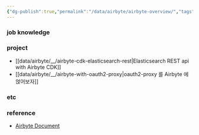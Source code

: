 ```yaml
---
{"dg-publish":true,"permalink":"/data/airbyte/airbyte-overview/","tags":["overview","airbyte"],"dgHomeLink":true,"dgShowBacklinks":true,"dgShowLocalGraph":true,"dgShowInlineTitle":true,"dgEnableSearch":true,"dgLinkPreview":"ture","dgShowTags":true}
---
```




### job knowledge


### project


- [[data/airbyte/__/airbyte-cdk-elasticsearch-rest\|Elasticsearch REST api with Airbyte CDK]]
- [[data/airbyte/__/airbyte-with-oauth2-proxy\|oauth2-proxy 를 Airbyte 에 얹어보자]]


### etc


### reference


- [Airbyte Document](https://docs.airbyte.com/)